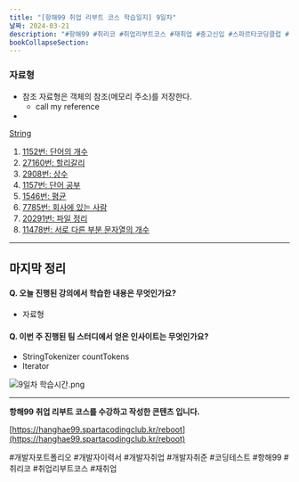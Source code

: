 ```yaml
---
title: "[항해99 취업 리부트 코스 학습일지] 9일차"
날짜: 2024-03-21
description: "#항해99 #취리코 #취업리부트코스 #재취업 #중고신입 #스파르타코딩클럽 #개발자포트폴리오 #개발자이력서 #개발자취업 #개발자취준"
bookCollapseSection:
---
```

### 자료형
- 참조 자료형은 객체의 참조(메모리 주소)를 저장한다.
	- call my reference
- 

[String](String.md)

1. [1152번: 단어의 개수](Coding%20Test/2024/24.03/4주차/B1152-단어의%20개수.md)
2. [27160번: 할리갈리](Coding%20Test/2024/24.03/4주차/B27160-할리갈리.md)
3. [2908번: 상수](Coding%20Test/2024/24.03/4주차/B2908-상수.md)
4. [1157번: 단어 공부](Coding%20Test/2024/24.03/4주차/B1157-단어%20공부.md)
5. [1546번: 평균](Coding%20Test/2024/24.03/4주차/B1546-평균.md)
6. [7785번: 회사에 있는 사람](Coding%20Test/2024/24.03/4주차/B7785-회사에%20있는%20사람.md)
7. [20291번: 파일 정리](Coding%20Test/2024/24.03/4주차/B20291-파일%20정리.md)
8. [11478번: 서로 다른 부분 문자열의 개수](Coding%20Test/2024/24.03/4주차/B11478-서로%20다른%20부분%20문자열의%20개수)


---
마지막 정리
---
#### Q. 오늘 진행된 강의에서 학습한 내용은 무엇인가요?
- 자료형

#### Q. 이번 주 진행된 팀 스터디에서 얻은 인사이트는 무엇인가요?
- StringTokenizer countTokens
- Iterator

![9일차 학습시간.png](/assets/Hanghae99/학습시간/9일차%20학습시간.png)

---
**항해99 취업 리부트 코스를 수강하고 작성한 콘텐츠 입니다.**

[https://hanghae99.spartacodingclub.kr/reboot](https://hanghae99.spartacodingclub.kr/reboot)

#개발자포트폴리오 #개발자이력서 #개발자취업 #개발자취준 #코딩테스트 #항해99 #취리코 #취업리부트코스 #재취업